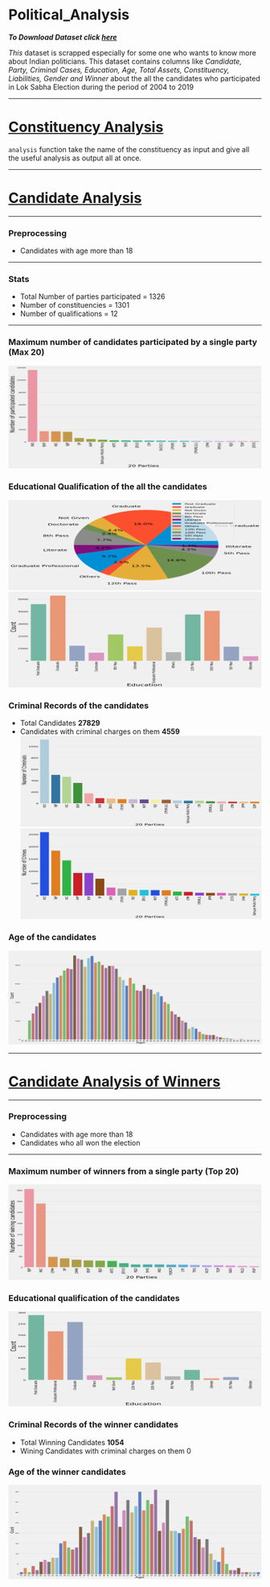 # Political_Analysis

___To Download Dataset click [here](https://www.kaggle.com/themlphdstudent/lok-sabha-election-candidate-list-2004-to-2019)___ 

_This_ dataset is scrapped especially for some one who wants to know more about Indian politicians. This dataset contains columns like _Candidate, Party, Criminal Cases, Education, Age, Total Assets, Constituency, Liabilities, Gender and Winner_ about the all the candidates who participated in Lok Sabha Election during the period of 2004 to 2019

---
# [Constituency Analysis](Constituency_analysis.ipynb)

`analysis` function take the name of the constituency as input and give all the useful analysis as output all at once.

---
# [Candidate Analysis](Candidate_analysis.ipynb)
---
### Preprocessing
- Candidates with age more than 18
---
### Stats
- Total Number of parties participated = 1326
- Number of constituencies = 1301
- Number of qualifications = 12
---
### Maximum number of candidates participated by a single party (Max 20)
![plot](https://github.com/sahilgarg3/Political_Analysis/blob/main/Images/Image%20(1).png)
### Educational Qualification of the all the candidates
![plot](https://github.com/sahilgarg3/Political_Analysis/blob/main/Images/Image%20(2).png)
![plot](https://github.com/sahilgarg3/Political_Analysis/blob/main/Images/Image%20(3).png)
### Criminal Records of the candidates
- Total Candidates **27829**
- Candidates with criminal charges on them **4559**
![plot](https://github.com/sahilgarg3/Political_Analysis/blob/main/Images/Image%20(4).png)
![plot](https://github.com/sahilgarg3/Political_Analysis/blob/main/Images/Image%20(5).png)
### Age of the candidates
![plot](https://github.com/sahilgarg3/Political_Analysis/blob/main/Images/Image%20(6).png)

---
# [Candidate Analysis of Winners](Candidate_analysis_of_winners.ipynb)
---
### Preprocessing
- Candidates with age more than 18
- Candidates who all won the election
---
### Maximum number of winners from a single party (Top 20)
![plot](https://github.com/sahilgarg3/Political_Analysis/blob/main/Images/Image%20W(1).png)
### Educational qualification of the candidates
![plot](https://github.com/sahilgarg3/Political_Analysis/blob/main/Images/Image%20W(2).png)
### Criminal Records of the winner candidates
- Total Winning Candidates **1054**
- Wining Candidates with criminal charges on them 0
### Age of the winner candidates
![plot](https://github.com/sahilgarg3/Political_Analysis/blob/main/Images/Image%20W(3).png)
